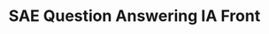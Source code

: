 ---
title: SAE Question Answering IA Front
emoji: 😻
colorFrom: purple
colorTo: blue
sdk: streamlit
sdk_version: 1.32.2
app_file: app.py
pinned: false
---